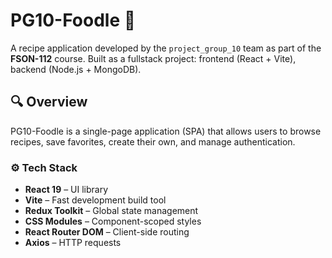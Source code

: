 # PG10-Foodle 🍲

A recipe application developed by the `project_group_10` team as part of the
**FSON-112** course. Built as a fullstack project: frontend (React + Vite),
backend (Node.js + MongoDB).

## 🔍 Overview

PG10-Foodle is a single-page application (SPA) that allows users to browse
recipes, save favorites, create their own, and manage authentication.

### ⚙️ Tech Stack

- **React 19** – UI library
- **Vite** – Fast development build tool
- **Redux Toolkit** – Global state management
- **CSS Modules** – Component-scoped styles
- **React Router DOM** – Client-side routing
- **Axios** – HTTP requests
